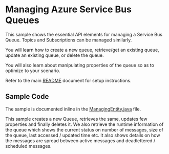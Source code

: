 # Managing Azure Service Bus Queues

This sample shows the essential API elements for managing a
Service Bus Queue. Topics and Subscriptions can be managed similarly.

You will learn how to create a new queue, retrieve/get an existing queue,
update an existing queue, or delete the queue.

You will also learn about manipulating properties of the queue
so as to optimize to your scenario.

Refer to the main [README](../README.md) document for setup instructions.

## Sample Code

The sample is documented inline in the [ManagingEntity.java](./src/main/java/com/microsoft/azure/servicebus/samples/managingentity/ManagingEntity.java) file.

This sample creates a new Queue, retrieves the same, updates few properties and finally deletes it.
We also retrieve the runtime information of the queue which shows the current status on
number of messages, size of the queue, last accessed / updated time etc.
It also shows details on how the messages are spread between
active messages and deadlettered / scheduled messages.
